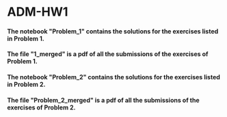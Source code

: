 # ADM-HW1
#### The notebook "Problem_1" contains the solutions for the exercises listed in Problem 1.
#### The file "1_merged" is a pdf of all the submissions of the exercises of Problem 1.

#### The notebook "Problem_2" contains the solutions for the exercises listed in Problem 2.
#### The file "Problem_2_merged" is a pdf of all the submissions of the exercises of Problem 2.
